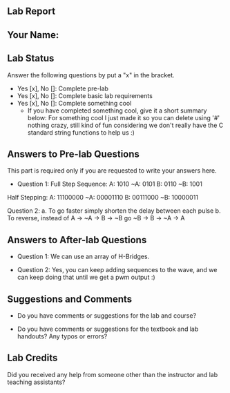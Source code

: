 ##  Lab Report ##

Your Name: 
-----------


Lab Status
-------
Answer the following questions by put a "x" in the bracket.
- Yes [x], No []: Complete pre-lab
- Yes [x], No []: Complete basic lab requirements
- Yes [x], No []: Complete something cool
  - If you have completed something cool, give it a short summary below: 
For something cool I just made it so you can delete using '#' nothing crazy, still kind of 
fun considering we don't really have the C standard string functions to help us :)

Answers to Pre-lab Questions
-------
This part is required only if you are requested to write your answers here. 

* Question 1:
Full Step Sequence:
 A: 1010
~A: 0101
 B: 0110
~B: 1001

Half Stepping: 
 A: 11100000
~A: 00001110
 B: 00111000
~B: 10000011

Question 2:
a. To go faster simply shorten the delay between each pulse
b. To reverse, instead of A -> ~A -> B -> ~B go ~B -> B -> ~A -> A

Answers to After-lab Questions
-------

* Question 1:
We can use an array of H-Bridges.


* Question 2:
Yes, you can keep adding sequences to the wave, and we can keep doing that until we get
a pwm output :)


Suggestions and Comments
-------

* Do you have comments or suggestions for the lab and course?

* Do you have comments or suggestions for the textbook and lab handouts? Any typos or errors?



Lab Credits
-------
Did you received any help from someone other than the instructor and lab teaching assistants?
